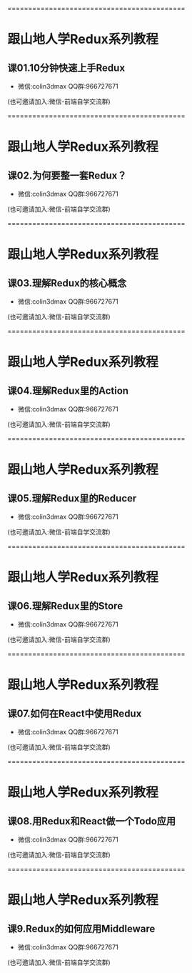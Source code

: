 ===========================================

# 跟山地人学Redux系列教程

## 课01.10分钟快速上手Redux

* 微信:colin3dmax QQ群:966727671

(也可邀请加入:微信-前端自学交流群)

===========================================

# 跟山地人学Redux系列教程

## 课02.为何要整一套Redux？

* 微信:colin3dmax QQ群:966727671

(也可邀请加入:微信-前端自学交流群)

===========================================

# 跟山地人学Redux系列教程

## 课03.理解Redux的核心概念

* 微信:colin3dmax QQ群:966727671

(也可邀请加入:微信-前端自学交流群)

===========================================

# 跟山地人学Redux系列教程

## 课04.理解Redux里的Action

* 微信:colin3dmax QQ群:966727671

(也可邀请加入:微信-前端自学交流群)

===========================================

# 跟山地人学Redux系列教程

## 课05.理解Redux里的Reducer

* 微信:colin3dmax QQ群:966727671

(也可邀请加入:微信-前端自学交流群)

===========================================

# 跟山地人学Redux系列教程

## 课06.理解Redux里的Store

* 微信:colin3dmax QQ群:966727671

(也可邀请加入:微信-前端自学交流群)

===========================================

# 跟山地人学Redux系列教程

## 课07.如何在React中使用Redux

* 微信:colin3dmax QQ群:966727671

(也可邀请加入:微信-前端自学交流群)

===========================================

# 跟山地人学Redux系列教程

## 课08.用Redux和React做一个Todo应用

* 微信:colin3dmax QQ群:966727671

(也可邀请加入:微信-前端自学交流群)

===========================================

# 跟山地人学Redux系列教程

## 课9.Redux的如何应用Middleware

* 微信:colin3dmax QQ群:966727671

(也可邀请加入:微信-前端自学交流群)
